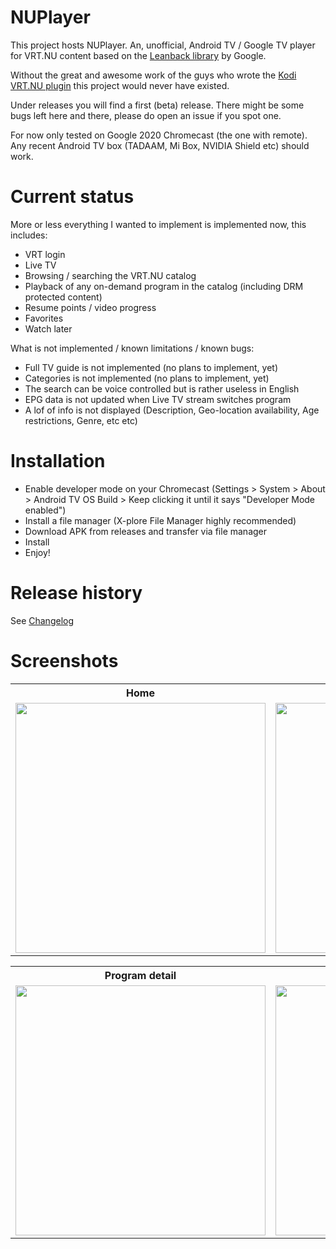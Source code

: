 # NUPlayer

This project hosts NUPlayer. An, unofficial, Android TV / Google TV player for VRT.NU content based on the [Leanback library](https://github.com/android/tv-samples) by Google.

Without the great and awesome work of the guys who wrote the [Kodi VRT.NU plugin](https://github.com/add-ons/plugin.video.vrt.nu/) this project would never have existed.

Under releases you will find a first (beta) release. There might be some bugs left here and there, please do open an issue if you spot one.

For now only tested on Google 2020 Chromecast (the one with remote). Any recent Android TV box (TADAAM, Mi Box, NVIDIA Shield etc) should work.

# Current status

More or less everything I wanted to implement is implemented now, this includes:

- VRT login
- Live TV
- Browsing / searching the VRT.NU catalog
- Playback of any on-demand program in the catalog (including DRM protected content)
- Resume points / video progress
- Favorites
- Watch later

What is not implemented / known limitations / known bugs:

- Full TV guide is not implemented (no plans to implement, yet)
- Categories is not implemented (no plans to implement, yet)
- The search can be voice controlled but is rather useless in English
- EPG data is not updated when Live TV stream switches program
- A lof of info is not displayed (Description, Geo-location availability, Age restrictions, Genre, etc etc)

# Installation

- Enable developer mode on your Chromecast (Settings > System > About > Android TV OS Build > Keep clicking it until it says "Developer Mode enabled")
- Install a file manager (X-plore File Manager highly recommended)
- Download APK from releases and transfer via file manager
- Install
- Enjoy!

# Release history

See [Changelog](CHANGELOG.md)

# Screenshots

<table>
    <tr>
        <th>Home</th>
        <th>Catalog</th>
    </tr>
    <tr>
        <td><img src="screenshots/screenshot_home.png" width="400"></td>
        <td><img src="screenshots/screenshot_catalog.png" width="400"></td>
    </tr>
</table>

<table>
    <tr>
        <th>Program detail</th>
        <th>Series</th>
    </tr>
    <tr>
        <td><img src="screenshots/screenshot_journaal.png" width="400"></td>
        <td><img src="screenshots/screenshot_series.png" width="400"></td>
    </tr>
</table>